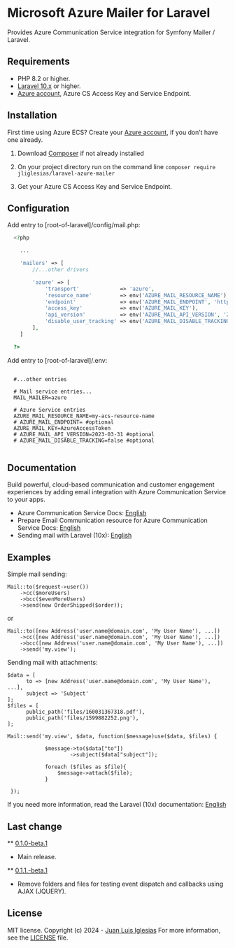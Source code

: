 # Microsoft Azure Mailer for Laravel

Provides Azure Communication Service integration for Symfony Mailer / Laravel.

## Requirements

- PHP 8.2 or higher.
- [Laravel 10.x](https://laravel.com/docs/10.x) or higher.
- [Azure account](https://azure.com), Azure CS Access Key and Service Endpoint.

## Installation

First time using Azure ECS? Create your [Azure account](https://azure.com), if you don’t have one already.

1. Download [Composer](https://getcomposer.org/doc/00-intro.md) if not already installed

2. On your project directory run on the command line
`composer require jliglesias/laravel-azure-mailer`

3. Get your Azure CS Access Key and Service Endpoint.

## Configuration

Add entry to [root-of-laravel]/config/mail.php:
```php
  <?php

    ...

    'mailers' => [
        //...other drivers

        'azure' => [
            'transport'             => 'azure',
            'resource_name'         => env('AZURE_MAIL_RESOURCE_NAME'),
            'endpoint'              => env('AZURE_MAIL_ENDPOINT', 'https://my-acs-resource-name.communication.azure.com'),
            'access_key'            => env('AZURE_MAIL_KEY'),
            'api_version'           => env('AZURE_MAIL_API_VERSION', '2023-03-31'),
            'disable_user_tracking' => env('AZURE_MAIL_DISABLE_TRACKING', false),
        ],
    ]

  ?>
```
Add entry to [root-of-laravel]/.env:
  
```text 
  
  #...other entries

  # Mail service entries... 
  MAIL_MAILER=azure
  
  # Azure Service entries
  AZURE_MAIL_RESOURCE_NAME=my-acs-resource-name
  # AZURE_MAIL_ENDPOINT= #optional
  AZURE_MAIL_KEY=AzureAccessToken
  # AZURE_MAIL_API_VERSION=2023-03-31 #optional
  # AZURE_MAIL_DISABLE_TRACKING=false #optional
  
```
## Documentation

Build powerful, cloud-based communication and customer engagement experiences by adding email integration with Azure Communication Service to your apps.

 - Azure Communication Service Docs: [English](https://learn.microsoft.com/en-us/azure/communication-services/)
 - Prepare Email Communication resource for Azure Communication Service Docs: [English](https://learn.microsoft.com/en-us/azure/communication-services/concepts/email/prepare-email-communication-resource/)
 - Sending mail with Laravel (10x): [English](https://laravel.com/docs/10.x/mail#sending-mail)

 ## Examples

Simple mail sending:

```text 
Mail::to($request->user())
    ->cc($moreUsers)
    ->bcc($evenMoreUsers)
    ->send(new OrderShipped($order));
```
or
```text 
Mail::to([new Address('user.name@domain.com', 'My User Name'), ...])
    ->cc([new Address('user.name@domain.com', 'My User Name'), ...])
    ->bcc([new Address('user.name@domain.com', 'My User Name'), ...])
    ->send('my.view');
```
Sending mail with attachments:
```text 
$data = [
      to => [new Address('user.name@domain.com', 'My User Name'), ...],
      subject => 'Subject'
];
$files = [
      public_path('files/160031367318.pdf'),
      public_path('files/1599882252.png'),
];

Mail::send('my.view', $data, function($message)use($data, $files) {
            
            $message->to($data["to"])
                    ->subject($data["subject"]);

            foreach ($files as $file){
                $message->attach($file);
            }

 });
```
If you need more information, read the Laravel (10x) documentation: [English](https://laravel.com/docs/10.x/mail)

 ## Last change

 ** [0.1.0-beta.1](https://github.com/jliglesias/laravel-azure-mailer/blob/master/CHANGELOG.md#010)
  * Main release.

 ** [0.1.1.-beta.1](https://github.com/jliglesias/laravel-azure-mailer/blob/master/CHANGELOG.md#011)
  * Remove folders and files for testing event dispatch and callbacks using AJAX (JQUERY).

## License 

MIT license. Copyright (c) 2024 - [Juan Luis Iglesias](https://github.com/jliglesias)
For more information, see the [LICENSE](https://github.com/jliglesias/azure-email-communicator/blob/main/LICENSE) file.